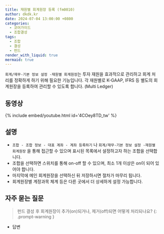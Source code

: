 ```yaml
---
title: 재원별 회계원장 등록 (fm0010)
author: dkdk.kr
date: 2024-07-04 13:00:00 +0800
categories:
  - 코어가이드
  - 조합결성
tags:
  - 조합
  - 결성
  - 펀드
render_with_liquid: true
mermaid: true
---
```

`회계/재무-기본 정보 설정 -재원별 회계원장`는 투자 재원을 효과적으로 관리하고 회계 처리를 정확하게 하기 위해 필요한 기능입니다. 각 재원별로 K-GAAP, IFRS 등 별도의 회계원장을 등록하여 관리할 수 있도록 합니다. (Multi Ledger)

## 동영상

{% include embed/youtube.html id='4COey8TD_tw' %}

## 설명

- `조합 - 조합 정보 - 대표 계좌 - 계좌 등록하기` 나 `회계/재무-기본 정보 설정 -재원별 회계원장` 을 통해 접근할 수 있으며 표시된 목록에서 설정하고자 하는 조합을 선택합니다.
- 조합을 선택하면 스위치를 통해 on-off 할 수 있으며, 최소 1개 이상은 on이 되어 있어야 합니다.
- 마지막에 메인 회계원장을 선택하신 뒤 저장하시면 절차가 마무리 됩니다.
- 회계원장별 계정과목 체계 등은 다른 곳에서 더 상세하게 설정 가능합니다.

## 자주 묻는 질문

> 펀드 결성 후 회계원장이 추가(on)되거나, 제거(off)되면 어떻게 처리되나요?
{: .prompt-warning }

- 답변

